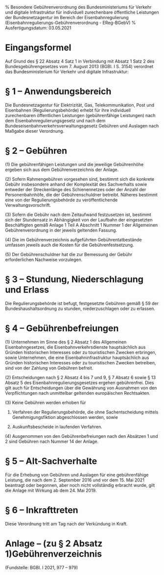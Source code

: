 % Besondere Gebührenverordnung des Bundesministeriums für Verkehr und digitale Infrastruktur für individuell zurechenbare öffentliche Leistungen der Bundesnetzagentur im Bereich der Eisenbahnregulierung  (Eisenbahnregulierungs-Gebührenverordnung - EReg-BGebV)
% Ausfertigungsdatum: 03.05.2021
 
# Eingangsformel

Auf Grund des § 22 Absatz 4 Satz 1 in Verbindung mit Absatz 1 Satz 2 des Bundesgebührengesetzes vom 7. August 2013 (BGBl. I S. 3154) verordnet das Bundesministerium für Verkehr und digitale Infrastruktur:

# § 1 – Anwendungsbereich

Die Bundesnetzagentur für Elektrizität, Gas, Telekommunikation, Post und Eisenbahnen (Regulierungsbehörde) erhebt für ihre individuell zurechenbaren öffentlichen Leistungen (gebührenfähige Leistungen) nach dem Eisenbahnregulierungsgesetz und nach dem Bundeseisenbahnverkehrsverwaltungsgesetz Gebühren und Auslagen nach Maßgabe dieser Verordnung.

# § 2 – Gebühren

(1) Die gebührenfähigen Leistungen und die jeweilige Gebührenhöhe ergeben sich aus dem Gebührenverzeichnis der Anlage.

(2) Sofern Rahmengebühren vorgesehen sind, bestimmt sich die konkrete Gebühr insbesondere anhand der Komplexität des Sachverhalts sowie entweder der Streckenlänge des Schienennetzes oder der Anzahl der Personenbahnhöfe, die der Gebührenschuldner betreibt. Näheres bestimmt eine von der Regulierungsbehörde zu veröffentlichende Verwaltungsvorschrift.

(3) Sofern die Gebühr nach dem Zeitaufwand festzusetzen ist, bestimmt sich der Stundensatz in Abhängigkeit von der Laufbahn der eingesetzten Beschäftigten gemäß Anlage 1 Teil A Abschnitt 1 Nummer 1 der Allgemeinen Gebührenverordnung in der jeweils geltenden Fassung.

(4) Die im Gebührenverzeichnis aufgeführten Gebührentatbestände umfassen jeweils auch die Kosten für die Gebührenfestsetzung.

(5) Der Gebührenschuldner hat die zur Bemessung der Gebühr erforderlichen Nachweise vorzulegen.

# § 3 – Stundung, Niederschlagung und Erlass

Die Regulierungsbehörde ist befugt, festgesetzte Gebühren gemäß § 59 der Bundeshaushaltsordnung zu stunden, niederzuschlagen oder zu erlassen.

# § 4 – Gebührenbefreiungen

(1) Unternehmen im Sinne des § 2 Absatz 1 des Allgemeinen Eisenbahngesetzes, die Eisenbahnverkehrsdienste hauptsächlich aus Gründen historischen Interesses oder zu touristischen Zwecken erbringen, sowie Unternehmen, die eine Eisenbahninfrastruktur hauptsächlich aus Gründen historischen Interesses oder zu touristischen Zwecken betreiben, sind von der Zahlung von Gebühren befreit.

(2) Entscheidungen nach § 2 Absatz 4 bis 7 und 9, § 7 Absatz 6 sowie § 13 Absatz 5 des Eisenbahnregulierungsgesetzes ergehen gebührenfrei. Dies gilt auch für Entscheidungen über die Gewährung von Ausnahmen von den Verpflichtungen nach unmittelbar geltenden europäischen Rechtsakten.

(3) Keine Gebühren werden erhoben für

1. Verfahren der Regulierungsbehörde, die ohne Sachentscheidung mittels Genehmigungsfiktion abgeschlossen werden, sowie

2. Auskunftsbescheide in laufenden Verfahren.

(4) Ausgenommen von den Gebührenbefreiungen nach den Absätzen 1 und 2 sind Gebühren nach Nummer 14 der Anlage.

# § 5 – Alt-Sachverhalte

Für die Erhebung von Gebühren und Auslagen für eine gebührenfähige Leistung, die nach dem 2. September 2016 und vor dem 15. Mai 2021 beantragt oder begonnen, aber noch nicht vollständig erbracht wurde, gilt die Anlage mit Wirkung ab dem 24. Mai 2019.

# § 6 – Inkrafttreten

Diese Verordnung tritt am Tag nach der Verkündung in Kraft.

# Anlage – (zu § 2 Absatz 1)Gebührenverzeichnis

(Fundstelle: BGBl. I 2021, 977 – 979)

 
